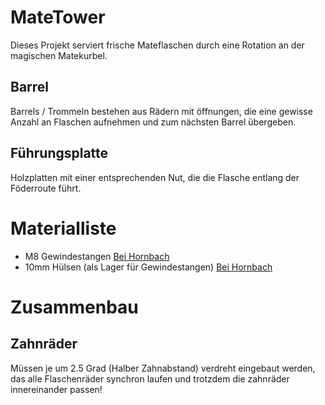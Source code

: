 # MateTower
Dieses Projekt serviert frische Mateflaschen durch eine Rotation an der magischen Matekurbel.


## Barrel
Barrels / Trommeln bestehen aus Rädern mit öffnungen, die eine gewisse Anzahl an Flaschen aufnehmen und zum nächsten Barrel übergeben.

## Führungsplatte
Holzplatten mit einer entsprechenden Nut, die die Flasche entlang der Föderroute führt.

# Materialliste
* M8 Gewindestangen
[Bei Hornbach](http://www.hornbach.de/shop/Gewindestange-1-m-DIN-976-M8-galv-verzinkt/3831308/artikel.html)
* 10mm Hülsen (als Lager für Gewindestangen)
[Bei Hornbach](http://www.hornbach.de/shop/Rundrohr-Aluminium-silber-10-mm-2-m/736470/artikel.html)

# Zusammenbau
## Zahnräder
Müssen je um 2.5 Grad (Halber Zahnabstand) verdreht eingebaut werden, das alle Flaschenräder synchron laufen und trotzdem die zahnräder innereinander passen!
